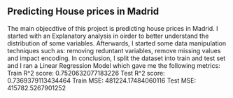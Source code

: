 ## Predicting House prices in Madrid 
The main objecdtive of this project is predicting house prices in Madrid. 
I started with an Explanatory analysis in oirder to better understand the distribution of some variables. 
Afterwards, I started some data manipulation techniques such as: removing reduntant variables, remove missing values and impact encoding.
In conclusion, I split the dataset into train and test set and I ran a Linear Regression Model which gave me the following metrics: 
Train R^2 score: 0.7520632077183226
Test R^2 score: 0.7369379113434464
Train MSE: 481224.17484060116
Test MSE: 415782.5267901252
